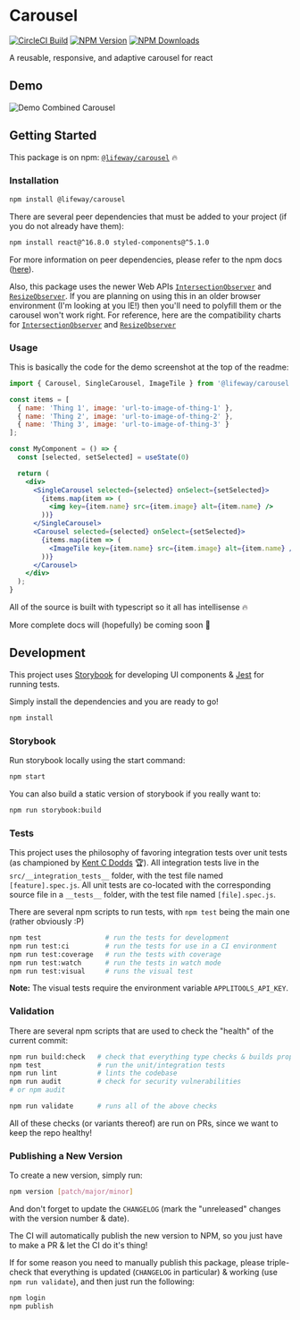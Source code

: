 # Carousel
[![CircleCI Build](https://img.shields.io/circleci/build/github/LifewayIT/carousel/master?token=b67a6d07fbdd18e4b0283491299a0331a2c8c504)](https://app.circleci.com/pipelines/github/LifewayIT/carousel)
[![NPM Version](https://img.shields.io/npm/v/@lifeway/carousel)](https://www.npmjs.com/package/@lifeway/carousel)
[![NPM Downloads](https://img.shields.io/npm/dm/@lifeway/carousel)](https://www.npmjs.com/package/@lifeway/carousel)

A reusable, responsive, and adaptive carousel for react

## Demo

![Demo Combined Carousel](docs/demo/combined-carousel.gif)

## Getting Started

This package is on npm: [`@lifeway/carousel`](https://www.npmjs.com/package/@lifeway/carousel) :fire:

### Installation

```sh
npm install @lifeway/carousel
```

There are several peer dependencies that must be added to your project (if you do not already have them):
```sh
npm install react@^16.8.0 styled-components@^5.1.0
```
For more information on peer dependencies, please refer to the npm docs ([here](https://docs.npmjs.com/files/package.json#peerdependencies)).

Also, this package uses the newer Web APIs [`IntersectionObserver`](https://developer.mozilla.org/en-US/docs/Web/API/IntersectionObserver) and [`ResizeObserver`](https://developer.mozilla.org/en-US/docs/Web/API/ResizeObserver).
If you are planning on using this in an older browser environment (I'm looking at you IE!) then you'll need to polyfill them or the carousel won't work right.
For reference, here are the compatibility charts for [`IntersectionObserver`](https://caniuse.com/intersectionobserver) and [`ResizeObserver`](https://caniuse.com/resizeobserver)

### Usage

This is basically the code for the demo screenshot at the top of the readme:
```jsx
import { Carousel, SingleCarousel, ImageTile } from '@lifeway/carousel';

const items = [
  { name: 'Thing 1', image: 'url-to-image-of-thing-1' },
  { name: 'Thing 2', image: 'url-to-image-of-thing-2' },
  { name: 'Thing 3', image: 'url-to-image-of-thing-3' }
];

const MyComponent = () => {
  const [selected, setSelected] = useState(0)

  return (
    <div>
      <SingleCarousel selected={selected} onSelect={setSelected}>
        {items.map(item => (
          <img key={item.name} src={item.image} alt={item.name} />
        ))}
      </SingleCarousel>
      <Carousel selected={selected} onSelect={setSelected}>
        {items.map(item => (
          <ImageTile key={item.name} src={item.image} alt={item.name} />
        ))}
      </Carousel>
    </div>
  );
}
```

All of the source is built with typescript so it all has intellisense :fire:

More complete docs will (hopefully) be coming soon :rocket:

## Development

This project uses [Storybook](https://storybook.js.org/) for developing UI components & [Jest](https://jestjs.io/) for running tests. 

Simply install the dependencies and you are ready to go!
```sh
npm install
```

### Storybook

Run storybook locally using the start command:
```sh
npm start
```

You can also build a static version of storybook if you really want to:
```sh
npm run storybook:build
```

### Tests

This project uses the philosophy of favoring integration tests over unit tests (as championed by [Kent C Dodds](https://kentcdodds.com/blog/write-tests) :trophy:).
All integration tests live in the `src/__integration_tests__` folder, with the test file named `[feature].spec.js`.
All unit tests are co-located with the corresponding source file in a `__tests__` folder, with the test file named `[file].spec.js`.

There are several npm scripts to run tests, with `npm test` being the main one (rather obviously :P)

```sh
npm test                # run the tests for development
npm run test:ci         # run the tests for use in a CI environment
npm run test:coverage   # run the tests with coverage
npm run test:watch      # run the tests in watch mode
npm run test:visual     # runs the visual test
```

**Note:** The visual tests require the environment variable `APPLITOOLS_API_KEY`.

### Validation

There are several npm scripts that are used to check the "health" of the current commit:

```sh
npm run build:check   # check that everything type checks & builds properly
npm test              # run the unit/integration tests
npm run lint          # lints the codebase
npm run audit         # check for security vulnerabilities
# or npm audit

npm run validate      # runs all of the above checks
```

All of these checks (or variants thereof) are run on PRs, since we want to keep the repo healthy!

### Publishing a New Version

To create a new version, simply run:

```sh
npm version [patch/major/minor]
```

And don't forget to update the `CHANGELOG` (mark the "unreleased" changes with the version number & date).


The CI will automatically publish the new version to NPM, so you just have to make a PR & let the CI do it's thing!


If for some reason you need to manually publish this package, please triple-check that everything is updated (`CHANGELOG` in particular) & working (use `npm run validate`),
and then just run the following:

```sh
npm login
npm publish
```
